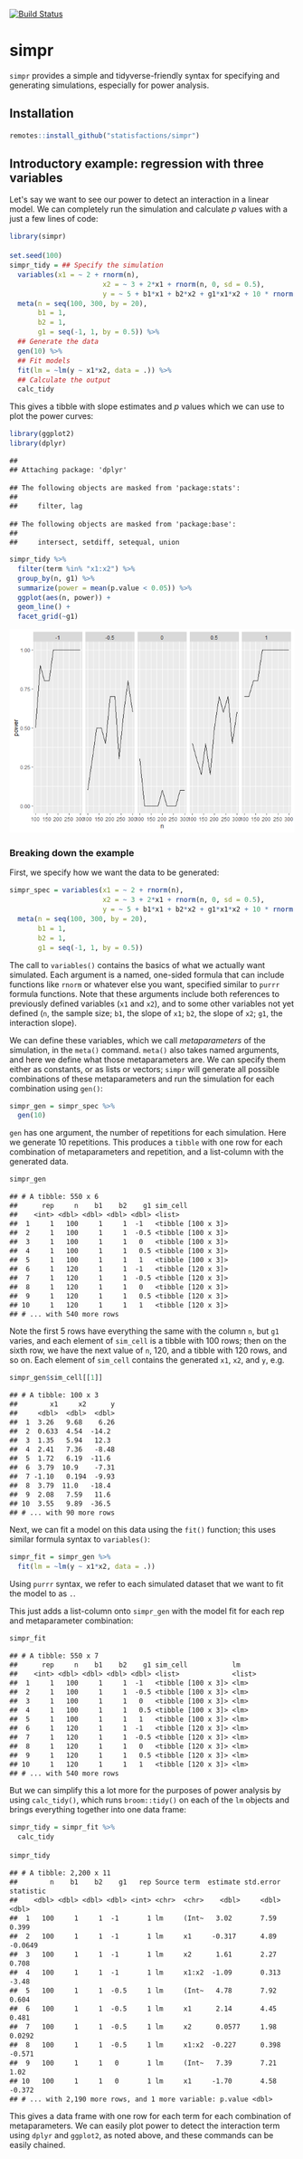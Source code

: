 [![Build Status](https://travis-ci.com/jkbye/simpr.svg?branch=master)](https://travis-ci.com/statisfactions/simpr)

simpr
=====

`simpr` provides a simple and tidyverse-friendly syntax for specifying and generating simulations, especially for power analysis.

Installation
------------

``` r
remotes::install_github("statisfactions/simpr")
```

Introductory example: regression with three variables
-----------------------------------------------------

Let's say we want to see our power to detect an interaction in a linear model. We can completely run the simulation and calculate *p* values with a just a few lines of code:

``` r
library(simpr)

set.seed(100)
simpr_tidy = ## Specify the simulation
  variables(x1 = ~ 2 + rnorm(n),
                       x2 = ~ 3 + 2*x1 + rnorm(n, 0, sd = 0.5),
                       y = ~ 5 + b1*x1 + b2*x2 + g1*x1*x2 + 10 * rnorm(n)) %>%
  meta(n = seq(100, 300, by = 20),
       b1 = 1,
       b2 = 1,
       g1 = seq(-1, 1, by = 0.5)) %>% 
  ## Generate the data
  gen(10) %>% 
  ## Fit models
  fit(lm = ~lm(y ~ x1*x2, data = .)) %>% 
  ## Calculate the output
  calc_tidy
```

This gives a tibble with slope estimates and *p* values which we can use to plot the power curves:

``` r
library(ggplot2)
library(dplyr)
```

    ## 
    ## Attaching package: 'dplyr'

    ## The following objects are masked from 'package:stats':
    ## 
    ##     filter, lag

    ## The following objects are masked from 'package:base':
    ## 
    ##     intersect, setdiff, setequal, union

``` r
simpr_tidy %>%
  filter(term %in% "x1:x2") %>%
  group_by(n, g1) %>%
  summarize(power = mean(p.value < 0.05)) %>%
  ggplot(aes(n, power)) +
  geom_line() +
  facet_grid(~g1)
```

![](README_files/figure-markdown_github/unnamed-chunk-3-1.png)

### Breaking down the example

First, we specify how we want the data to be generated:

``` r
simpr_spec = variables(x1 = ~ 2 + rnorm(n),
                       x2 = ~ 3 + 2*x1 + rnorm(n, 0, sd = 0.5),
                       y = ~ 5 + b1*x1 + b2*x2 + g1*x1*x2 + 10 * rnorm(n)) %>%
  meta(n = seq(100, 300, by = 20),
       b1 = 1,
       b2 = 1,
       g1 = seq(-1, 1, by = 0.5))
```

The call to `variables()` contains the basics of what we actually want simulated. Each argument is a named, one-sided formula that can include functions like `rnorm` or whatever else you want, specified similar to `purrr` formula functions. Note that these arguments include both references to previously defined variables (`x1` and `x2`), and to some other variables not yet defined (`n`, the sample size; `b1`, the slope of `x1`; `b2`, the slope of `x2`; `g1`, the interaction slope).

We can define these variables, which we call *metaparameters* of the simulation, in the `meta()` command. `meta()` also takes named arguments, and here we define what those metaparameters are. We can specify them either as constants, or as lists or vectors; `simpr` will generate all possible combinations of these metaparameters and run the simulation for each combination using `gen()`:

``` r
simpr_gen = simpr_spec %>% 
  gen(10)
```

`gen` has one argument, the number of repetitions for each simulation. Here we generate 10 repetitions. This produces a `tibble` with one row for each combination of metaparameters and repetition, and a list-column with the generated data.

``` r
simpr_gen
```

    ## # A tibble: 550 x 6
    ##      rep     n    b1    b2    g1 sim_cell          
    ##    <int> <dbl> <dbl> <dbl> <dbl> <list>            
    ##  1     1   100     1     1  -1   <tibble [100 x 3]>
    ##  2     1   100     1     1  -0.5 <tibble [100 x 3]>
    ##  3     1   100     1     1   0   <tibble [100 x 3]>
    ##  4     1   100     1     1   0.5 <tibble [100 x 3]>
    ##  5     1   100     1     1   1   <tibble [100 x 3]>
    ##  6     1   120     1     1  -1   <tibble [120 x 3]>
    ##  7     1   120     1     1  -0.5 <tibble [120 x 3]>
    ##  8     1   120     1     1   0   <tibble [120 x 3]>
    ##  9     1   120     1     1   0.5 <tibble [120 x 3]>
    ## 10     1   120     1     1   1   <tibble [120 x 3]>
    ## # ... with 540 more rows

Note the first 5 rows have everything the same with the column `n`, but `g1` varies, and each element of `sim_cell` is a tibble with 100 rows; then on the sixth row, we have the next value of `n`, 120, and a tibble with 120 rows, and so on. Each element of `sim_cell` contains the generated `x1`, `x2`, and `y`, e.g.

``` r
simpr_gen$sim_cell[[1]]
```

    ## # A tibble: 100 x 3
    ##        x1     x2      y
    ##     <dbl>  <dbl>  <dbl>
    ##  1  3.26   9.68    6.26
    ##  2  0.633  4.54  -14.2 
    ##  3  1.35   5.94   12.3 
    ##  4  2.41   7.36   -8.48
    ##  5  1.72   6.19  -11.6 
    ##  6  3.79  10.9    -7.31
    ##  7 -1.10   0.194  -9.93
    ##  8  3.79  11.0   -18.4 
    ##  9  2.08   7.59   11.6 
    ## 10  3.55   9.89  -36.5 
    ## # ... with 90 more rows

Next, we can fit a model on this data using the `fit()` function; this uses similar formula syntax to `variables()`:

``` r
simpr_fit = simpr_gen %>% 
  fit(lm = ~lm(y ~ x1*x2, data = .))
```

Using `purrr` syntax, we refer to each simulated dataset that we want to fit the model to as `.`.

This just adds a list-column onto `simpr_gen` with the model fit for each rep and metaparameter combination:

``` r
simpr_fit
```

    ## # A tibble: 550 x 7
    ##      rep     n    b1    b2    g1 sim_cell           lm    
    ##    <int> <dbl> <dbl> <dbl> <dbl> <list>             <list>
    ##  1     1   100     1     1  -1   <tibble [100 x 3]> <lm>  
    ##  2     1   100     1     1  -0.5 <tibble [100 x 3]> <lm>  
    ##  3     1   100     1     1   0   <tibble [100 x 3]> <lm>  
    ##  4     1   100     1     1   0.5 <tibble [100 x 3]> <lm>  
    ##  5     1   100     1     1   1   <tibble [100 x 3]> <lm>  
    ##  6     1   120     1     1  -1   <tibble [120 x 3]> <lm>  
    ##  7     1   120     1     1  -0.5 <tibble [120 x 3]> <lm>  
    ##  8     1   120     1     1   0   <tibble [120 x 3]> <lm>  
    ##  9     1   120     1     1   0.5 <tibble [120 x 3]> <lm>  
    ## 10     1   120     1     1   1   <tibble [120 x 3]> <lm>  
    ## # ... with 540 more rows

But we can simplify this a lot more for the purposes of power analysis by using `calc_tidy()`, which runs `broom::tidy()` on each of the `lm` objects and brings everything together into one data frame:

``` r
simpr_tidy = simpr_fit %>% 
  calc_tidy

simpr_tidy
```

    ## # A tibble: 2,200 x 11
    ##        n    b1    b2    g1   rep Source term  estimate std.error statistic
    ##    <dbl> <dbl> <dbl> <dbl> <int> <chr>  <chr>    <dbl>     <dbl>     <dbl>
    ##  1   100     1     1  -1       1 lm     (Int~   3.02       7.59     0.399 
    ##  2   100     1     1  -1       1 lm     x1     -0.317      4.89    -0.0649
    ##  3   100     1     1  -1       1 lm     x2      1.61       2.27     0.708 
    ##  4   100     1     1  -1       1 lm     x1:x2  -1.09       0.313   -3.48  
    ##  5   100     1     1  -0.5     1 lm     (Int~   4.78       7.92     0.604 
    ##  6   100     1     1  -0.5     1 lm     x1      2.14       4.45     0.481 
    ##  7   100     1     1  -0.5     1 lm     x2      0.0577     1.98     0.0292
    ##  8   100     1     1  -0.5     1 lm     x1:x2  -0.227      0.398   -0.571 
    ##  9   100     1     1   0       1 lm     (Int~   7.39       7.21     1.02  
    ## 10   100     1     1   0       1 lm     x1     -1.70       4.58    -0.372 
    ## # ... with 2,190 more rows, and 1 more variable: p.value <dbl>

This gives a data frame with one row for each term for each combination of metaparameters. We can easily plot power to detect the interaction term using `dplyr` and `ggplot2`, as noted above, and these commands can be easily chained.
